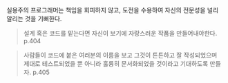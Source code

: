 실용주의 프로그래머는 책임을 회피하지 않고, 도전을 수용하여 자신의 전문성을 널리 알리는 것을 기뻐한다.

> 설계 혹은 코드를 맡는다면 자신이 보기에 자랑스러운 작품을 만들어내야한다. p.404

> 사람들이 코드에 붙은 여러분의 이름을 보고 그것이 튼튼하고 잘 작성되었으며 제대로 테스트되었을 뿐 아니라 훌륭히 문서화되었을 것이라고 기대하도록 만들자. p.405